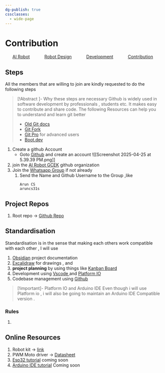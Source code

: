 ```yaml
---
dg-publish: true
cssclasses:
  - wide-page
---
```

# Contribution
<ul style="display:flex;text-align:center;justify-content:space-around;list-style:none;padding:0;" >
<li><a href="obsidian://open?vault=AI-Robot-Obsidian-Notes&file=01%20AI%20Robot">AI Robot</a></li>
<li><a href="obsidian://open?vault=AI-Robot-Obsidian-Notes&file=02%20Robot%20Design">Robot Design</a ></li>
<li><a href="obsidian://open?vault=AI-Robot-Obsidian-Notes&file=03%20Development">Development</a></li>
<li><a href="obsidian://open?vault=AI-Robot-Obsidian-Notes&file=04%20Contribution">Contribution</a></li>
</ul>


## Steps
All the members that are willing to join are kindly requested to do the following steps 
>[!Abstract ]- Why these steps are necessary 
>Github is widely used in software development  by professionals , students etc. It makes easy to contribute and share code. 
>The following Resources can help you to understand and learn git better
>- [Old Git docs](https://github.com/aruncs31s/ethical-hacking/blob/main/Documentations/Prerequisites/Git.md )
>- [Git Fork](https://docs.github.com/en/pull-requests/collaborating-with-pull-requests/working-with-forks/fork-a-repo)
>- [Git Pro](https://git-scm.com/book/en/v2) for advanced users
>- [Boot.dev](https://www.boot.dev/)


1. Create a github Account 
	- Goto [Github](https://github.com/) and create an account 
![[Screenshot 2025-04-25 at 5.39.39 PM.png]]
2. join the [AI Robot GCEK](https://github.com/AI-Robot-GCEK) github organization 
3. Join the [Whatsapp Group](wa.me/9747350188) if not already 
	1. Send the Name and Github Username to the Group ,like
		```
		Arun CS
		aruncs31s 
		```
		


## Project Repos 
1. Root repo -> [Github Repo](https://github.com/aruncs31s/AI-Robot-System)

## Standardisation 

Standardisation  is in the sense that making each others work compatible  with each other , I will use 
1. [Obsidian](https://obsidian.md/) project documentation 
2. [Excalidraw](https://excalidraw.com/)  for   drawings , and
3. **project planning** by using things like [Kanban Board](https://www.atlassian.com/agile/kanban/boards#:~:text=A%20kanban%20board%20is%20an,order%20in%20their%20daily%20work.) 
4. Development using [Vscode ](https://code.visualstudio.com/) and [Platform IO](https://platformio.org/)
5. Codebase management using [Github](https://github.com/)


>[!important]- Platform IO and Arduino IDE
>Even though i will use Platform io , i will also be going to maintain an Arduino IDE Compatible version .


### Rules
1. 

## Online Resources
1. Robot kit -> [link](https://robokits.co.in/robot-kits/humanoid-and-biped-robot-kit/17dof-humanoid-robot-diy-kit-without-electronics?cPath=&)
2. PWM Moto driver -> [Datasheet](https://cdn-shop.adafruit.com/datasheets/PCA9685.pdf)
3. [Esp32 tutorial]() coming soon 
4. [Arduino IDE tutorial]() Coming soon 